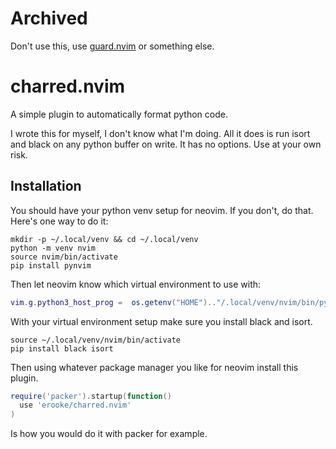 # Archived

Don't use this, use [guard.nvim](https://github.com/nvimdev/guard.nvim) or
something else.

# charred.nvim

A simple plugin to automatically format python code.

I wrote this for myself, I don't know what I'm doing. All it does is run isort
and black on any python buffer on write. It has no options. Use at your own
risk.

## Installation

You should have your python venv setup for neovim. If you don't, do that.
Here's one way to do it:
```shell
mkdir -p ~/.local/venv && cd ~/.local/venv
python -m venv nvim
source nvim/bin/activate
pip install pynvim
```
Then let neovim know which virtual environment to use with:
```lua
vim.g.python3_host_prog =  os.getenv("HOME").."/.local/venv/nvim/bin/python"
```
With your virtual environment setup make sure you install black and isort.
```shell
source ~/.local/venv/nvim/bin/activate
pip install black isort
```
Then using whatever package manager you like for neovim install this plugin.
```lua
require('packer').startup(function()
  use 'erooke/charred.nvim'
)
```
Is how you would do it with packer for example.
